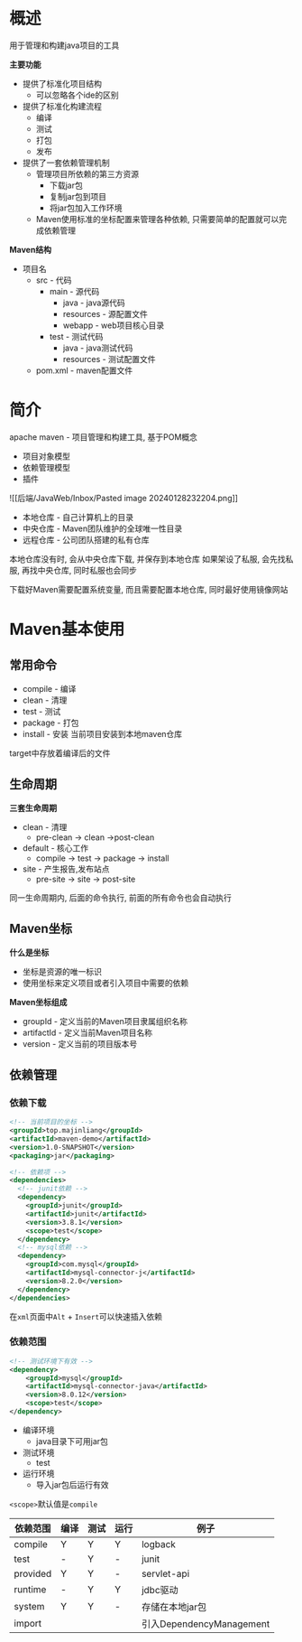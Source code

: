 # 概述

用于管理和构建java项目的工具

**主要功能**
- 提供了标准化项目结构
	- 可以忽略各个ide的区别
- 提供了标准化构建流程
	- 编译
	- 测试
	- 打包
	- 发布
- 提供了一套依赖管理机制
	- 管理项目所依赖的第三方资源
		- 下载jar包
		- 复制jar包到项目
		- 将jar包加入工作环境
	- Maven使用标准的坐标配置来管理各种依赖, 只需要简单的配置就可以完成依赖管理

**Maven结构**
- 项目名
	- src - 代码
		- main - 源代码
			- java - java源代码
			- resources - 源配置文件
			- webapp - web项目核心目录
		- test - 测试代码
			- java - java测试代码
			- resources - 测试配置文件
	- pom.xml - maven配置文件

# 简介

apache maven - 项目管理和构建工具, 基于POM概念

- 项目对象模型
- 依赖管理模型
- 插件

![[后端/JavaWeb/Inbox/Pasted image 20240128232204.png]]

- 本地仓库 - 自己计算机上的目录
- 中央仓库 - Maven团队维护的全球唯一性目录
- 远程仓库 - 公司团队搭建的私有仓库

本地仓库没有时, 会从中央仓库下载, 并保存到本地仓库
如果架设了私服, 会先找私服, 再找中央仓库, 同时私服也会同步

下载好Maven需要配置系统变量, 而且需要配置本地仓库, 同时最好使用镜像网站

# Maven基本使用

## 常用命令

- compile - 编译
- clean - 清理
- test - 测试
- package - 打包
- install - 安装 当前项目安装到本地maven仓库

target中存放着编译后的文件

## 生命周期

**三套生命周期**
- clean - 清理
	- pre-clean -> clean ->post-clean
- default - 核心工作
	- compile -> test -> package -> install
- site - 产生报告,发布站点
	- pre-site -> site -> post-site

同一生命周期内, 后面的命令执行, 前面的所有命令也会自动执行

## Maven坐标

**什么是坐标**
- 坐标是资源的唯一标识
- 使用坐标来定义项目或者引入项目中需要的依赖

**Maven坐标组成**
- groupId - 定义当前的Maven项目隶属组织名称
- artifactId - 定义当前Maven项目名称
- version - 定义当前的项目版本号

## 依赖管理

### 依赖下载

```xml
<!-- 当前项目的坐标 -->  
<groupId>top.majinliang</groupId>  
<artifactId>maven-demo</artifactId>  
<version>1.0-SNAPSHOT</version>  
<packaging>jar</packaging>
```

```xml
<!-- 依赖项 -->  
<dependencies>  
  <!-- junit依赖 -->  
  <dependency>  
    <groupId>junit</groupId>  
    <artifactId>junit</artifactId>  
    <version>3.8.1</version>  
    <scope>test</scope>  
  </dependency>  
  <!-- mysql依赖 -->  
  <dependency>  
    <groupId>com.mysql</groupId>  
    <artifactId>mysql-connector-j</artifactId>  
    <version>8.2.0</version>  
  </dependency>   
</dependencies>
```

在`xml`页面中`Alt` + `Insert`可以快速插入依赖

### 依赖范围

```xml
<!-- 测试环境下有效 -->
<dependency>
	<groupId>mysql</groupId>
	<artifactId>mysql-connector-java</artifactId>
	<version>8.0.12</version>
	<scope>test</scope>
</dependency>
```

- 编译环境
	- java目录下可用jar包
- 测试环境
	- test
- 运行环境
	- 导入jar包后运行有效

`<scope>`默认值是`compile`

|依赖范围|编译|测试|运行|例子|
|-|-|-|-|-|
|compile|Y|Y|Y|logback|
|test|-|Y|-|junit|
|provided|Y|Y|-|servlet-api|
|runtime|-|Y|Y|jdbc驱动|
|system|Y|Y|-|存储在本地jar包|
|import||||引入DependencyManagement|

